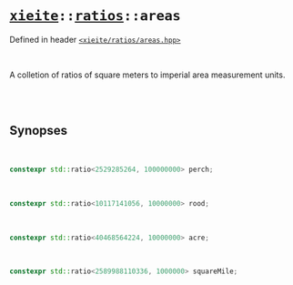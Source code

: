# [`xieite`](../../README.md)`::`[`ratios`](../../docs/ratios.md)`::areas`
Defined in header [`<xieite/ratios/areas.hpp>`](../../include/xieite/ratios/areas.hpp)

<br/>

A colletion of ratios of square meters to imperial area measurement units.

<br/><br/>

## Synopses

<br/>

```cpp
constexpr std::ratio<2529285264, 100000000> perch;
```

<br/>

```cpp
constexpr std::ratio<10117141056, 10000000> rood;
```

<br/>

```cpp
constexpr std::ratio<40468564224, 10000000> acre;
```

<br/>

```cpp
constexpr std::ratio<2589988110336, 1000000> squareMile;
```
